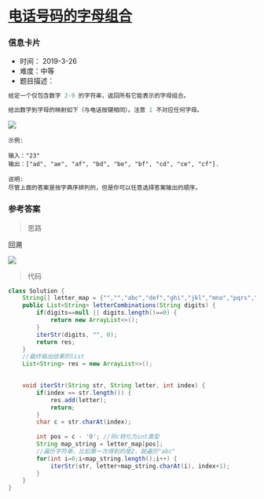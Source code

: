 # [电话号码的字母组合](https://leetcode-cn.com/problems/letter-combinations-of-a-phone-number/)

### 信息卡片

- 时间： 2019-3-26
- 难度：中等
- 题目描述：

```java
给定一个仅包含数字 2-9 的字符串，返回所有它能表示的字母组合。

给出数字到字母的映射如下（与电话按键相同）。注意 1 不对应任何字母。
```

![](https://assets.leetcode-cn.com/aliyun-lc-upload/original_images/17_telephone_keypad.png)



```
示例:

输入："23"
输出：["ad", "ae", "af", "bd", "be", "bf", "cd", "ce", "cf"].

说明:
尽管上面的答案是按字典序排列的，但是你可以任意选择答案输出的顺序。
```



### 参考答案

> 思路

回溯

![](https://pic.leetcode-cn.com/02b0ec926e3da5f12a0a118293b8ac10dc236741ccb04414ded44a30f7fc70af-1573829897(1).jpg)



> 代码


```java
class Solution {
	String[] letter_map = {"","","abc","def","ghi","jkl","mno","pqrs","tuv","wxyz"};
	public List<String> letterCombinations(String digits) {
		if(digits==null || digits.length()==0) {
			return new ArrayList<>();
		}
		iterStr(digits, "", 0);
		return res;
	}
	//最终输出结果的list
	List<String> res = new ArrayList<>();
	

	void iterStr(String str, String letter, int index) {
		if(index == str.length()) {
			res.add(letter);
			return;
		}
		char c = str.charAt(index);
		
		int pos = c - '0'; //将c转化为int类型
		String map_string = letter_map[pos];
		//遍历字符串，比如第一次得到的是2，就遍历"abc"
		for(int i=0;i<map_string.length();i++) {
			iterStr(str, letter+map_string.charAt(i), index+1);
		}
	}
}
```






